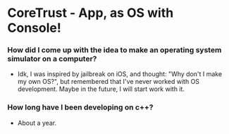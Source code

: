 # CoreTrust - App, as OS with Console!
### How did I come up with the idea to make an operating system simulator on a computer?
- Idk, I was inspired by jailbreak on iOS, and thought: "Why don't I make my own OS?", but remembered that I've never worked with OS development. Maybe in the future, I will start work with it.

### How long have I been developing on c++?
- About a year.

